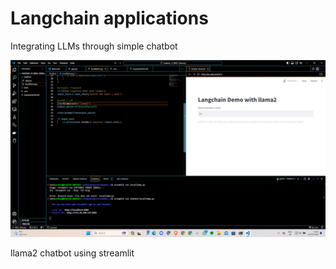 # Langchain applications
Integrating LLMs through simple chatbot

![alt text](image.png)

llama2 chatbot using streamlit